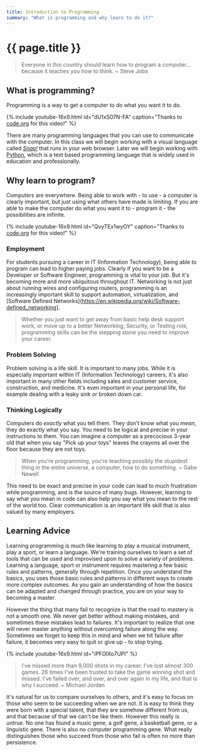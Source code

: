 ```yaml
---
title: Introduction to Programming
summary: "What is programming and why learn to do it?"
---
```


# {{ page.title }}

> Everyone in this country should learn how to program a computer...  
> because it teaches you how to think. ~ Steve Jobs

## What is programming?
Programming is a way to get a computer to do what you want it to do.

{% include youtube-16x9.html id="dU1xS07N-FA" caption="Thanks to [code.org](https://code.org) for this video!" %}

There are many programming languages that you can use to communicate with the computer. In this class we will begin working with a visual language called [*Snap!*](http://snap.berkeley.edu/) that runs in your web browser. Later we will begin working with [Python](https://www.python.org/), which is a text based programming language that is widely used in education and professionally.

## Why learn to program?
Computers are everywhere.  Being able to work with - to use - a computer is clearly important, but just using what others have made is limiting. If you are able to make the computer do what you want it to - program it - the possibilities are infinite.

{% include youtube-16x9.html id="QvyTEx1wyOY" caption="Thanks to [code.org](https://code.org) for this video!" %}

### Employment
For students pursuing a career in IT (Information Technology), being able to program can lead to higher paying jobs. Clearly if you want to be a Developer or Software Engineer, programming is vital to your job. But it's becoming more and more ubiquitous throughout IT. Networking is not just about running wires and configuring routers, programming is an increasingly important skill to support automation, virtualization, and [Software Defined Networks](https://en.wikipedia.org/wiki/Software-defined_networking].

> Whether you just want to get away from basic help desk support work, or move up to a better Networking, Security, or Testing role, programming skills can be the stepping stone you need to improve your career.

### Problem Solving
Problem solving is a life skill. It is important to many jobs. While it is especially important within IT (Information Technology) careers, it's also important in many other fields including sales and customer service, construction, and medicine. It's even important in your personal life, for example dealing with a leaky sink or broken down car.

### Thinking Logically
Computers do *exactly* what you tell them. They don't know what you *mean*, they do exactly what you say. You need to be logical and precise in your instructions to them. You can imagine a computer as a precocious 3-year old that when you say "Pick up your toys" leaves the crayons all over the floor because they are not toys.

> When you're programming, you're teaching possibly the stupidest thing in the entire universe, a computer, how to do something. ~ Gabe Newell

This need to be exact and precise in your code can lead to much frustration while programming, and is the source of many bugs. However, learning to say what you mean in code can also help you say what you mean to the rest of the world too. Clear communication is an important life skill that is also valued by many employers.

## Learning Advice
Learning programming is much like learning to play a musical instrument, play a sport, or learn a language. We're training ourselves to learn a set of tools that can be used and improvised upon to solve a variety of problems. Learning a language, sport or instrument requires mastering a few basic rules and patterns, generally through repetition. Once you understand the basics, you uses those basic rules and patterns in different ways to create more complex outcomes. As you gain an understanding of how the basics can be adapted and changed through practice, you are on your way to becoming a master.

However the thing that many fail to recognize is that the road to mastery is not a smooth one. We never get better without making mistakes, and sometimes these mistakes lead to failures. It's important to realize that one will never master anything without overcoming failure along the way. Sometimes we forget to keep this in mind and when we hit failure after failure, it becomes very easy to quit or give up - to stop trying.

{% include youtube-16x9.html id="iPFOlXo7UPI" %}

> I've missed more than 9,000 shots in my career. I've lost almost 300 games. 26 times I've been trusted to take the game winning shot and missed. I've failed over, and over, and over again in my life, and that is why I succeed. ~ Michael Jordan

It's natural for us to compare ourselves to others, and it's easy to focus on those who seem to be succeeding when we are not. It is easy to think they were born with a special talent, that they are somehow different from us, and that because of that we can't be like them. However this really is untrue. No one has found a music gene, a golf gene, a basketball gene, or a linguistic gene. There is also no computer programming gene. What really distinguishes those who succeed from those who fail is often no more than persistence.
